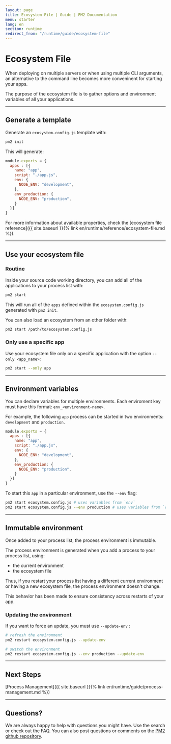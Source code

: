 ```yaml
---
layout: page
title: Ecosystem File | Guide | PM2 Documentation
menu: starter
lang: en
section: runtime
redirect_from: "/runtime/guide/ecosystem-file"
---
```


# Ecosystem File

When deploying on multiple servers or when using multiple CLI arguments, an alternative to the command line becomes more conveninent for starting your apps.

The purpose of the ecosystem file is to gather options and environment variables of all your applications.

---

## Generate a template

Generate an `ecosystem.config.js` template with:

```bash
pm2 init
```

This will generate:

```javascript
module.exports = {
  apps : [{
    name: "app",
    script: "./app.js",
    env: {
      NODE_ENV: "development",
    },
    env_production: {
      NODE_ENV: "production",
    }
  }]
}
```

For more information about available properties, check the [ecosystem file reference]({{ site.baseurl }}{% link en/runtime/reference/ecosystem-file.md %}).

---

## Use your ecosystem file

### Routine

Inside your source code working directory, you can add all of the applications to your process list with:

```bash
pm2 start
```

This will run all of the `apps` defined within the `ecosystem.config.js` generated with `pm2 init`.

You can also load an ecosystem from an other folder with:

```bash
pm2 start /path/to/ecosystem.config.js
```

### Only use a specific app

Use your ecosystem file only on a specific application with the option `--only <app_name>`:

```bash
pm2 start --only app
```

---

## Environment variables

You can declare variables for multiple environments. Each enviroment key must have this format: `env_<environment-name>`.

For example, the following `app` process can be started in two environments: `development` and `production`.

```javascript
module.exports = {
  apps : [{
    name: "app",
    script: "./app.js",
    env: {
      NODE_ENV: "development",
    },
    env_production: {
      NODE_ENV: "production",
    }
  }]
}
```

To start this `app` in a particular environment, use the `--env` flag:

```bash
pm2 start ecosystem.config.js # uses variables from `env`
pm2 start ecosystem.config.js --env production # uses variables from `env_production`
```

---

## Immutable environment

Once added to your process list, the process environment is immutable.

The process environment is generated when you add a process to your process list, using:
- the current environment
- the ecosystem file

Thus, if you restart your process list having a different current environment or having a new ecosystem file, the process environment doesn't change.

This behavior has been made to ensure consistency across restarts of your app.

### Updating the environment

If you want to force an update, you must use `--update-env` :

```bash
# refresh the environment
pm2 restart ecosystem.config.js --update-env

# switch the environment
pm2 restart ecosystem.config.js --env production --update-env
```

---

## Next Steps

[Process Management]({{ site.baseurl }}{% link en/runtime/guide/process-management.md %})

---

## Questions?

We are always happy to help with questions you might have. Use the search or check out the FAQ. You can also post questions or comments on the [PM2 github repository](https://github.com/Unitech/pm2/issues).
